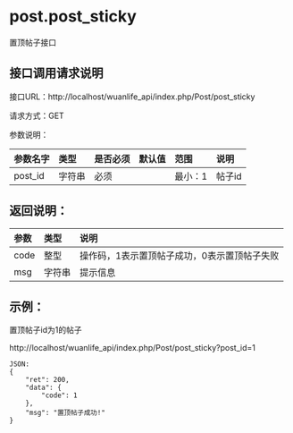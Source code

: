 # post.post_sticky

置顶帖子接口

## 接口调用请求说明

接口URL：http://localhost/wuanlife_api/index.php/Post/post_sticky

请求方式：GET

参数说明：

|参数名字    |类型   |是否必须    |默认值    |范围        |说明|
|:--|:--|:--|:--|:--|:--|
|post_id    |字符串   |必须        |       |最小：1     |帖子id|

## 返回说明：

|参数        |类型   |说明|
|:--|:--|:--|
|code            |整型   |操作码，1表示置顶帖子成功，0表示置顶帖子失败|
|msg             |字符串  |提示信息|

## 示例：

置顶帖子id为1的帖子

http://localhost/wuanlife_api/index.php/Post/post_sticky?post_id=1

    JSON:
    {
        "ret": 200,
        "data": {
            "code": 1
        },
        "msg": "置顶帖子成功!"
    }
